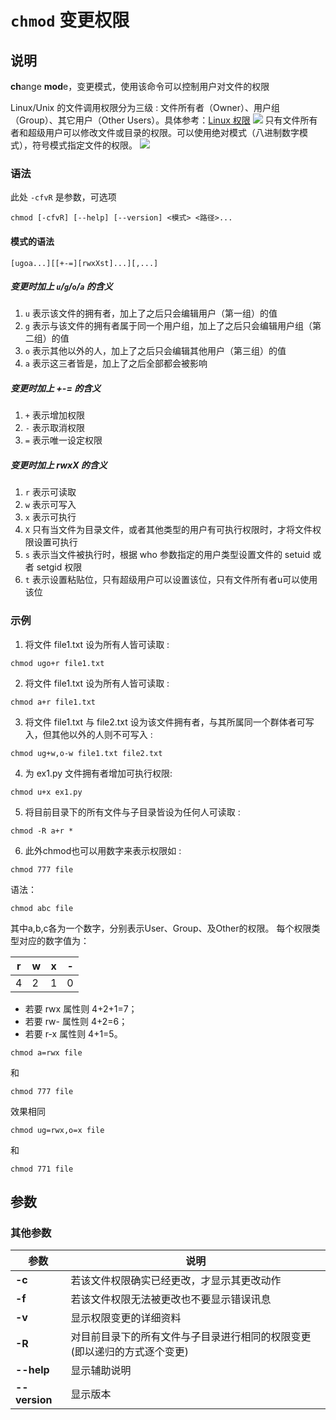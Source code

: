 # `chmod` 变更权限

## 说明

**ch**ange **mod**e，变更模式，使用该命令可以控制用户对文件的权限

Linux/Unix 的文件调用权限分为三级 : 文件所有者（Owner）、用户组（Group）、其它用户（Other Users）。具体参考：[Linux 权限](../../Linux%20%E6%9D%83%E9%99%90.md)
![](../../assets/image_20211012135645.png)
只有文件所有者和超级用户可以修改文件或目录的权限。可以使用绝对模式（八进制数字模式），符号模式指定文件的权限。
![](../../assets/image_20211012140400.png)

### 语法

此处 `-cfvR` 是参数，可选项

```shell
chmod [-cfvR] [--help] [--version] <模式> <路径>...
```

#### 模式的语法

```shell
[ugoa...][[+-=][rwxXst]...][,...]
```

##### 变更时加上 `u`/`g`/`o`/`a` 的含义

1. `u` 表示该文件的拥有者，加上了之后只会编辑用户（第一组）的值
2. `g` 表示与该文件的拥有者属于同一个用户组，加上了之后只会编辑用户组（第二组）的值
3. `o` 表示其他以外的人，加上了之后只会编辑其他用户（第三组）的值
4. `a` 表示这三者皆是，加上了之后全部都会被影响

##### 变更时加上 +-= 的含义

1. `+` 表示增加权限
2. `-` 表示取消权限
3. `=` 表示唯一设定权限

##### 变更时加上 rwxX 的含义

1. `r` 表示可读取
2. `w` 表示可写入
3. `x` 表示可执行
4. `X` 只有当文件为目录文件，或者其他类型的用户有可执行权限时，才将文件权限设置可执行
5. `s` 表示当文件被执行时，根据 who 参数指定的用户类型设置文件的 setuid 或者 setgid 权限
6. `t` 表示设置粘贴位，只有超级用户可以设置该位，只有文件所有者u可以使用该位

### 示例

1. 将文件 file1.txt 设为所有人皆可读取 :

```shell
chmod ugo+r file1.txt
```

2. 将文件 file1.txt 设为所有人皆可读取 :

```shell
chmod a+r file1.txt
```

3. 将文件 file1.txt 与 file2.txt 设为该文件拥有者，与其所属同一个群体者可写入，但其他以外的人则不可写入 :

```shell
chmod ug+w,o-w file1.txt file2.txt
```

4. 为 ex1.py 文件拥有者增加可执行权限:

```shell
chmod u+x ex1.py
```

5. 将目前目录下的所有文件与子目录皆设为任何人可读取 :

```shell
chmod -R a+r *
```

6. 此外chmod也可以用数字来表示权限如 :

```shell
chmod 777 file
```

语法：

```shell
chmod abc file
```

其中a,b,c各为一个数字，分别表示User、Group、及Other的权限。
每个权限类型对应的数字值为：

| r    | w    | x    | -    |
| ---- | ---- | ---- | ---- |
| 4    | 2    | 1    | 0    |

- 若要 rwx 属性则 4+2+1=7；
- 若要 rw- 属性则 4+2=6；
- 若要 r-x 属性则 4+1=5。

```shell
chmod a=rwx file
```

和

```shell
chmod 777 file
```

效果相同

```shell
chmod ug=rwx,o=x file
```

和

```shell
chmod 771 file
```

## 参数

### 其他参数

| 参数 | 说明 |
| -----| -----|
| **-c** | 若该文件权限确实已经更改，才显示其更改动作 |
| **-f** | 若该文件权限无法被更改也不要显示错误讯息 |
| **-v** | 显示权限变更的详细资料 |
| **-R** | 对目前目录下的所有文件与子目录进行相同的权限变更(即以递归的方式逐个变更) |
| **--help** | 显示辅助说明 |
| **--version** | 显示版本 |

